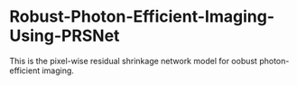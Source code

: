 # Robust-Photon-Efficient-Imaging-Using-PRSNet
This is the pixel-wise residual shrinkage network model for oobust photon-efficient imaging.
